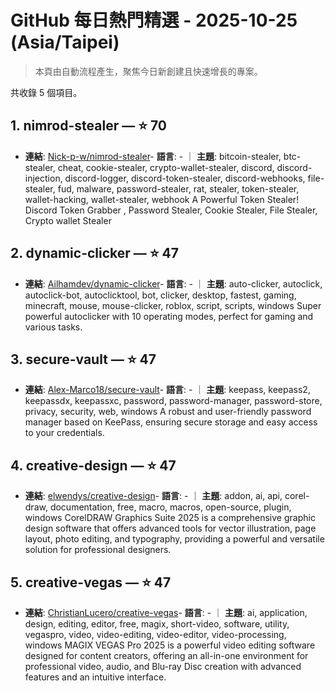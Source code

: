 # GitHub 每日熱門精選 - 2025-10-25 (Asia/Taipei)

> 本頁由自動流程產生，聚焦今日新創建且快速增長的專案。

共收錄 5 個項目。

## 1. nimrod-stealer — ⭐ 70

- **連結**: [Nick-p-w/nimrod-stealer](https://github.com/Nick-p-w/nimrod-stealer)- **語言**: - ｜ **主題**: bitcoin-stealer, btc-stealer, cheat, cookie-stealer, crypto-wallet-stealer, discord, discord-injection, discord-logger, discord-token-stealer, discord-webhooks, file-stealer, fud, malware, password-stealer, rat, stealer, token-stealer, wallet-hacking, wallet-stealer, webhook
A Powerful Token Stealer! Discord Token Grabber , Password Stealer, Cookie Stealer, File Stealer, Crypto wallet Stealer

## 2. dynamic-clicker — ⭐ 47

- **連結**: [Ailhamdev/dynamic-clicker](https://github.com/Ailhamdev/dynamic-clicker)- **語言**: - ｜ **主題**: auto-clicker, autoclick, autoclick-bot, autoclicktool, bot, clicker, desktop, fastest, gaming, minecraft, mouse, mouse-clicker, roblox, script, scripts, windows
Super powerful autoclicker with 10 operating modes, perfect for gaming and various tasks.

## 3. secure-vault — ⭐ 47

- **連結**: [Alex-Marco18/secure-vault](https://github.com/Alex-Marco18/secure-vault)- **語言**: - ｜ **主題**: keepass, keepass2, keepassdx, keepassxc, password, password-manager, password-store, privacy, security, web, windows
A robust and user-friendly password manager based on KeePass, ensuring secure storage and easy access to your credentials.

## 4. creative-design — ⭐ 47

- **連結**: [elwendys/creative-design](https://github.com/elwendys/creative-design)- **語言**: - ｜ **主題**: addon, ai, api, corel-draw, documentation, free, macro, macros, open-source, plugin, windows
CorelDRAW Graphics Suite 2025 is a comprehensive graphic design software that offers advanced tools for vector illustration, page layout, photo editing, and typography, providing a powerful and versatile solution for professional designers.

## 5. creative-vegas — ⭐ 47

- **連結**: [ChristianLucero/creative-vegas](https://github.com/ChristianLucero/creative-vegas)- **語言**: - ｜ **主題**: ai, application, design, editing, editor, free, magix, short-video, software, utility, vegaspro, video, video-editing, video-editor, video-processing, windows
MAGIX VEGAS Pro 2025 is a powerful video editing software designed for content creators, offering an all-in-one environment for professional video, audio, and Blu-ray Disc creation with advanced features and an intuitive interface.


